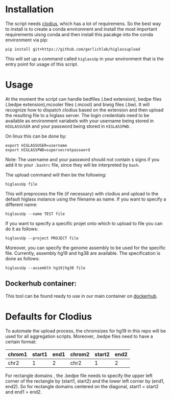 # Installation


The script needs [clodius](https://github.com/higlass/clodius), which has a lot of requiremens. So the best way to install is to create a conda environment and install the most important requirements uisng conda and then install this pacakge into the conda environment via pip:

```pip install git+https://github.com/gerlichlab/higlassupload```

This will set up a command called ```higlassUp``` in your environment that is the entry point for usage of this script.

# Usage

At the moment the script can handle bedfiles (.bed extension), bedpe files (.bedpe extension),mcooler files (.mcool) and biwig files (.bw). It will recognize how to dispatch clodius based on the extension and then upload the resulting file to a higlass server. The login credentials need to be available as environment variabels with your username being stored in `HIGLASSUSER` and your password being stored in `HIGLASSPWD`.

On linux this can be done by:
```
export HIGLASSUSER=username
export HIGLASSPWD=supersecretpassword
```
Note: The username and your password should not contain `$` signs if you add it to your `.bashrc` file, since they will be interpreted by `bash`.

The upload command will then be the following:

```higlassUp file```

This will preprocess the file (if necessary) with clodius and upload to the default higlass instance using the filename as name. If you want to specify a different name:

```higlassUp --name TEST file```

If you want to specify a specific projet onto which to upload to file you can do it as follows:

```higlassUp --project PROJECT file```

Moreover, you can specify the genome assembly to be used for the specific file. Currently, assembly hg19 and hg38 are available. The specification is done as follows:

```higlassUp --assemblh hg19|hg38 file```

## Dockerhub container:
This tool can be found ready to use in our main container on [dockerhub](https://hub.docker.com/repository/docker/gerlichlab/scshic_docker).

# Defaults for Clodius

To automate the upload process, the chromsizes for hg19 in this repo will be used for all aggregation scripts. Moreover, .bedpe files need to have a certain format:

| chrom1  | start1 | end1 | chrom2 | start2 | end2 |
| ------------- | ------------- | ------------- | ------------- | ------------- | ------------- |
| chr2  | 1  | 2  | chr2  | 1  | 2  |

For rectangle domains , the .bedpe file needs to specify the upper left corner of the rectangle by (start1, start2) and the lower left corner by (end1, end2). So for rectangle domains centered on the diagonal, start1 = start2 and end1 = end2.
